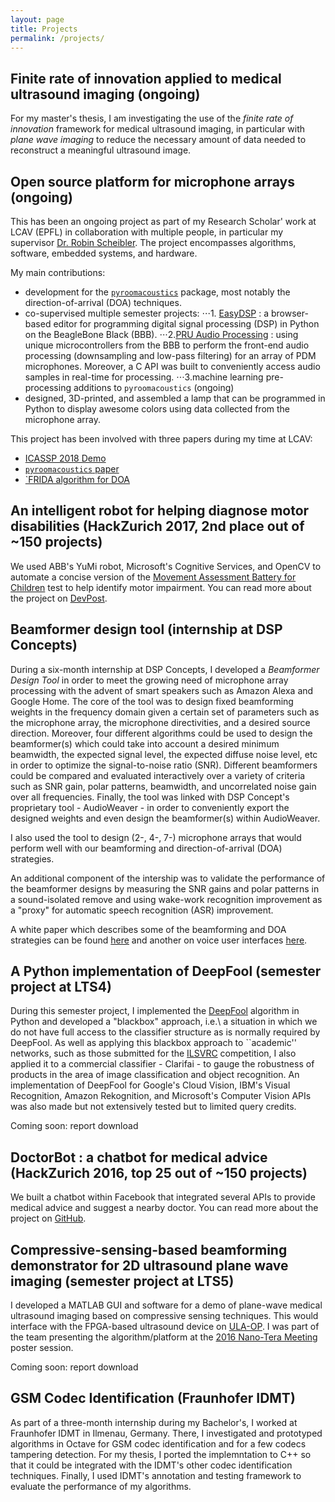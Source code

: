 ```yaml
---
layout: page
title: Projects
permalink: /projects/
---
```


## Finite rate of innovation applied to medical ultrasound imaging (ongoing)

For my master's thesis, I am investigating the use of the _finite rate of innovation_ framework for medical ultrasound imaging, in particular with _plane wave imaging_ to reduce the necessary amount of data needed to reconstruct a meaningful ultrasound image.


## Open source platform for microphone arrays (ongoing)

This has been an ongoing project as part of my Research Scholar' work at LCAV (EPFL) in collaboration with multiple people, in particular my supervisor <a href="http://www.robinscheibler.org/" target="_blank">Dr. Robin Scheibler</a>. The project encompasses algorithms, software, embedded systems, and hardware.

My main contributions:
* development for the <a href="https://github.com/LCAV/pyroomacoustics" target="_blank">`pyroomacoustics`</a> package, most notably the direction-of-arrival (DOA) techniques.
* co-supervised multiple semester projects:
⋅⋅⋅1. <a href="https://github.com/LCAV/easy-dsp" target="_blank">EasyDSP</a> : a browser-based editor for programming digital signal processing (DSP) in Python on the BeagleBone Black (BBB).
⋅⋅⋅2.<a href="https://github.com/Scrashdown/PRU-Audio-Processing" target="_blank">PRU Audio Processing</a> : using unique microcontrollers from the BBB to perform the front-end audio processing (downsampling and low-pass filtering) for an array of PDM microphones. Moreover, a C API was built to conveniently access audio samples in real-time for processing.
⋅⋅⋅3.machine learning pre-processing additions to `pyroomacoustics` (ongoing)
* designed, 3D-printed, and assembled a lamp that can be programmed in Python to display awesome colors using data collected from the microphone array.

This project has been involved with three papers during my time at LCAV:
* <a href="http://ieeexplore.ieee.org/document/8005297/" target="_blank">ICASSP 2018 Demo</a>
* <a href="https://arxiv.org/abs/1710.04196" target="_blank">`pyroomacoustics` paper</a>
* <a href="http://ieeexplore.ieee.org/document/7952744/" target="_blank">`FRIDA algorithm for DOA</a>

## An intelligent robot for helping diagnose motor disabilities (HackZurich 2017, 2nd place out of ~150 projects)

We used ABB's YuMi robot, Microsoft's Cognitive Services, and OpenCV to automate a concise version of the <a href="http://www.pearsonclinical.co.uk/Psychology/ChildCognitionNeuropsychologyandLanguage/ChildPerceptionandVisuomotorAbilities/MABC-2/MovementAssessmentBatteryforChildren-SecondEdition(MovementABC-2).aspx" target="_blank">Movement Assessment Battery for Children</a> test to help identify motor impairment. You can read more about the project on <a href="https://devpost.com/software/jred" target="_blank">DevPost</a>.


## Beamformer design tool (internship at DSP Concepts)

During a six-month internship at DSP Concepts, I developed a _Beamformer Design Tool_ in order to meet the growing need of microphone array processing with the advent of smart speakers such as Amazon Alexa and Google Home. The core of the tool was to design fixed beamforming weights in the frequency domain given a certain set of parameters such as the microphone array, the microphone directivities, and a desired source direction. Moreover, four different algorithms could be used to design the beamformer(s) which could take into account a desired minimum beamwidth, the expected signal level, the expected diffuse noise level, etc in order to optimize the signal-to-noise ratio (SNR). Different beamformers could be compared and evaluated interactively over a variety of criteria such as SNR gain, polar patterns, beamwidth, and uncorrelated noise gain over all frequencies. Finally, the tool was linked with DSP Concept's proprietary tool - AudioWeaver - in order to conveniently export the designed weights and even design the beamformer(s) within AudioWeaver.

I also used the tool to design (2-, 4-, 7-) microphone arrays that would perform well with our beamforming and direction-of-arrival (DOA) strategies.

An additional component of the intership was to validate the performance of the beamformer designs by measuring the SNR gains and polar patterns in a sound-isolated remove and using wake-work recognition improvement as a "proxy" for automatic speech recognition (ASR) improvement. 

A white paper which describes some of the beamforming and DOA strategies can be found <a href="https://dspconcepts.com/sites/default/files/voice_ui_part2.pdf">here</a> and another on voice user interfaces <a href="https://dspconcepts.com/sites/default/files/fundamentals_of_voice_ui.pdf">here</a>.


## A Python implementation of DeepFool (semester project at LTS4)

During this semester project, I implemented the <a href="https://arxiv.org/abs/1511.04599">DeepFool</a> algorithm in Python and developed a "blackbox" approach, i.e.\ a situation in which we do not have full access to the classifier structure as is normally required by DeepFool. As well as applying this blackbox approach to ``academic'' networks, such as those submitted for the <a href="https://arxiv.org/abs/1511.04599">ILSVRC</a> competition, I also applied it to a commercial classifier - Clarifai - to gauge the robustness of products in the area of image classification and object recognition. An implementation of DeepFool for Google's Cloud Vision, IBM's Visual Recognition, Amazon Rekognition, and Microsoft's Computer Vision APIs was also made but not extensively tested but to limited query credits.

Coming soon: report download


## DoctorBot : a chatbot for medical advice (HackZurich 2016, top 25 out of ~150 projects)

We built a chatbot within Facebook that integrated several APIs to provide medical advice and suggest a nearby doctor. You can read more about the project on <a href="https://github.com/ebezzam/DoctorBot">GitHub</a>.


## Compressive-sensing-based beamforming demonstrator for 2D ultrasound plane wave imaging (semester project at LTS5)

I developed a MATLAB GUI and software for a demo of plane-wave medical ultrasound imaging based on compressive sensing techniques. This would interface with the FPGA-based ultrasound device on <a href="http://ieeexplore.ieee.org/stamp/stamp.jsp?arnumber=7468550">ULA-OP</a>. I was part of the team presenting the algorithm/platform at the <a href="http://www.nano-tera.ch/pdf/posters2016/UltrasoundToGo250.pdf">2016 Nano-Tera Meeting</a> poster session.

Coming soon: report download


## GSM Codec Identification (Fraunhofer IDMT)

As part of a three-month internship during my Bachelor's, I worked at Fraunhofer IDMT in Ilmenau, Germany. There, I investigated and prototyped algorithms in Octave for GSM codec identification and for a few codecs tampering detection. For my thesis, I ported the implemntation to C++ so that it could be integrated with the IDMT's other codec identification techniques. Finally, I used IDMT's annotation and testing framework to evaluate the performance of my algorithms.

